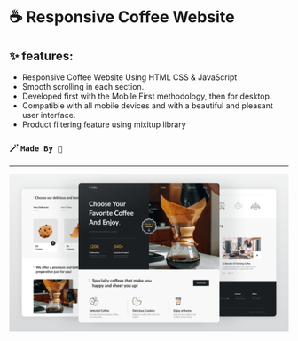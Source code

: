 # ☕ Responsive Coffee Website
## ✨ features:

- Responsive Coffee Website Using HTML CSS & JavaScript
- Smooth scrolling in each section.
- Developed first with the Mobile First methodology, then for desktop.
- Compatible with all mobile devices and with a beautiful and pleasant user interface.
- Product filtering feature using mixitup library

### 🪄 `Made By 🤍`
---
![preview image](/preview.png)
